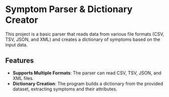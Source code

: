 # Symptom Parser & Dictionary Creator

This project is a basic parser that reads data from various file formats (CSV, TSV, JSON, and XML) and creates a dictionary of symptoms based on the input data.

## Features
- **Supports Multiple Formats**: The parser can read CSV, TSV, JSON, and XML files.
- **Dictionary Creation**: The program builds a dictionary from the provided dataset, extracting symptoms and their attributes.

